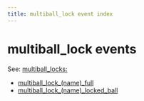 ```yaml
---
title: multiball_lock event index
---
```


# multiball_lock events


See: [multiball_locks:](../config/multiball_locks.md)

* [multiball_lock_(name)_full](multiball_lock_multiball_lock_full.md)
* [multiball_lock_(name)\_locked_ball](multiball_lock_multiball_lock_locked_ball.md)
